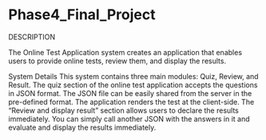 # Phase4_Final_Project

DESCRIPTION

The Online Test Application system creates an application that enables users to provide online tests, review them, and display the results.

System Details
This system contains three main modules: Quiz, Review, and Result. 
The quiz section of the online test application accepts the questions in JSON format. 
The JSON file can be easily shared from the server in the pre-defined format. 
The application renders the test at the client-side.
The “Review and display result” section allows users to declare the results immediately. 
You can simply call another JSON with the answers in it and evaluate and display the results immediately.

